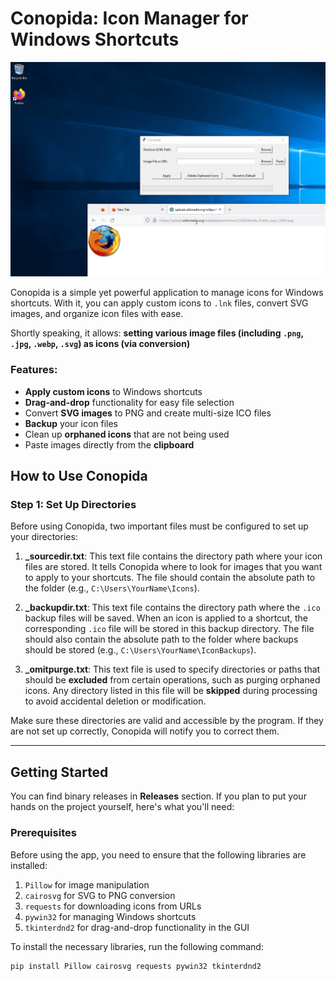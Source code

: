 # **Conopida: Icon Manager for Windows Shortcuts**

![Demo](https://github.com/Tomurisk/Conopida/blob/main/Images/demo.gif)

Conopida is a simple yet powerful application to manage icons for Windows shortcuts. With it, you can apply custom icons to `.lnk` files, convert SVG images, and organize icon files with ease.

Shortly speaking, it allows: **setting various image files (including `.png`, `.jpg`, `.webp`, `.svg`) as icons (via conversion)**

### **Features:**
- **Apply custom icons** to Windows shortcuts
- **Drag-and-drop** functionality for easy file selection
- Convert **SVG images** to PNG and create multi-size ICO files
- **Backup** your icon files
- Clean up **orphaned icons** that are not being used
- Paste images directly from the **clipboard**

## **How to Use Conopida**

### **Step 1: Set Up Directories**

Before using Conopida, two important files must be configured to set up your directories:

1. **\_sourcedir.txt**: This text file contains the directory path where your icon files are stored. It tells Conopida where to look for images that you want to apply to your shortcuts. The file should contain the absolute path to the folder (e.g., `C:\Users\YourName\Icons`).

2. **\_backupdir.txt**: This text file contains the directory path where the `.ico` backup files will be saved. When an icon is applied to a shortcut, the corresponding `.ico` file will be stored in this backup directory. The file should also contain the absolute path to the folder where backups should be stored (e.g., `C:\Users\YourName\IconBackups`).

3. **_omitpurge.txt**: This text file is used to specify directories or paths that should be **excluded** from certain operations, such as purging orphaned icons. Any directory listed in this file will be **skipped** during processing to avoid accidental deletion or modification.

Make sure these directories are valid and accessible by the program. If they are not set up correctly, Conopida will notify you to correct them.

---

## **Getting Started**
You can find binary releases in **Releases** section. If you plan to put your hands on the project yourself, here's what you'll need:

### **Prerequisites**
Before using the app, you need to ensure that the following libraries are installed:
1. `Pillow` for image manipulation
2. `cairosvg` for SVG to PNG conversion
3. `requests` for downloading icons from URLs
4. `pywin32` for managing Windows shortcuts
5. `tkinterdnd2` for drag-and-drop functionality in the GUI

To install the necessary libraries, run the following command:

```bash
pip install Pillow cairosvg requests pywin32 tkinterdnd2
```

